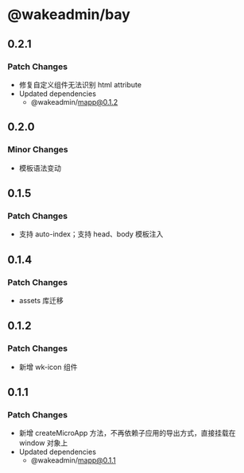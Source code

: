 # @wakeadmin/bay

## 0.2.1

### Patch Changes

- 修复自定义组件无法识别 html attribute
- Updated dependencies
  - @wakeadmin/mapp@0.1.2

## 0.2.0

### Minor Changes

- 模板语法变动

## 0.1.5

### Patch Changes

- 支持 auto-index；支持 head、body 模板注入

## 0.1.4

### Patch Changes

- assets 库迁移

## 0.1.2

### Patch Changes

- 新增 wk-icon 组件

## 0.1.1

### Patch Changes

- 新增 createMicroApp 方法，不再依赖子应用的导出方式，直接挂载在 window 对象上
- Updated dependencies
  - @wakeadmin/mapp@0.1.1
